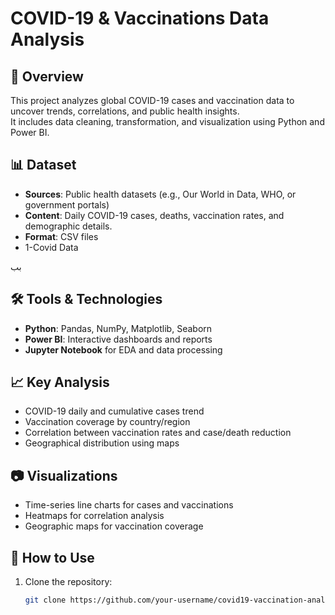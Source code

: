 # COVID-19 & Vaccinations Data Analysis

## 📌 Overview
This project analyzes global COVID-19 cases and vaccination data to uncover trends, correlations, and public health insights.  
It includes data cleaning, transformation, and visualization using Python and Power BI.

## 📊 Dataset
- **Sources**: Public health datasets (e.g., Our World in Data, WHO, or government portals)
- **Content**: Daily COVID-19 cases, deaths, vaccination rates, and demographic details.
- **Format**: CSV files
- 1-<a herf="https://github.com/ahmed2004410/Data-Analysis-project-for-covid19-Vaccinations/blob/bca11f33d009fa509512e72a0bc9b317aafbf608/table_1.xlsx">Covid Data</a>

بب
## 🛠 Tools & Technologies
- **Python**: Pandas, NumPy, Matplotlib, Seaborn
- **Power BI**: Interactive dashboards and reports
- **Jupyter Notebook** for EDA and data processing

## 📈 Key Analysis
- COVID-19 daily and cumulative cases trend
- Vaccination coverage by country/region
- Correlation between vaccination rates and case/death reduction
- Geographical distribution using maps

## 📷 Visualizations
- Time-series line charts for cases and vaccinations
- Heatmaps for correlation analysis
- Geographic maps for vaccination coverage

## 🚀 How to Use
1. Clone the repository:
   ```bash
   git clone https://github.com/your-username/covid19-vaccination-analysis.git
